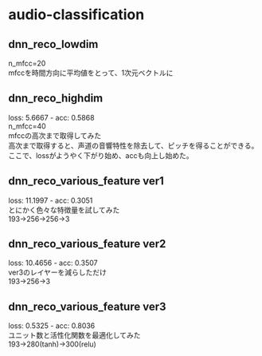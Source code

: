# audio-classification
## dnn_reco_lowdim
n_mfcc=20  
mfccを時間方向に平均値をとって、1次元ベクトルに  
## dnn_reco_highdim  
loss: 5.6667 - acc: 0.5868  
n_mfcc=40  
mfccの高次まで取得してみた  
高次まで取得すると、声道の音響特性を除去して、ピッチを得ることができる。  
ここで、lossがようやく下がり始め、accも向上し始めた。  
## dnn_reco_various_feature ver1
loss: 11.1997 - acc: 0.3051  
とにかく色々な特徴量を試してみた  
193->256->256->3  
## dnn_reco_various_feature ver2
loss: 10.4656 - acc: 0.3507  
ver3のレイヤーを減らしただけ  
193->256->3  
## dnn_reco_various_feature ver3
loss: 0.5325 - acc: 0.8036  
ユニット数と活性化関数を最適化してみた  
193->280(tanh)->300(relu)  
